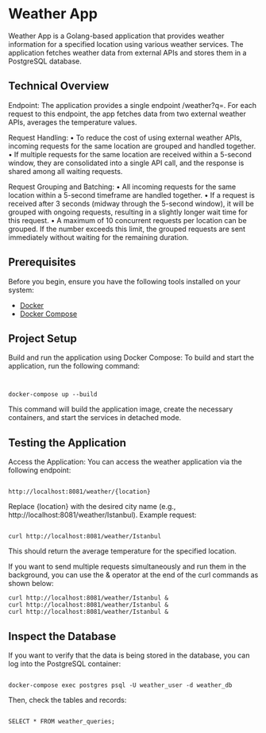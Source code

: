 # Weather App

Weather App is a Golang-based application that provides weather information for a specified location using various weather services. The application fetches weather data from external APIs and stores them in a PostgreSQL database.

## Technical Overview

Endpoint: The application provides a single endpoint /weather?q=<location>. For each request to this endpoint, the app fetches data from two external weather APIs, averages the temperature values.

Request Handling:
	•	To reduce the cost of using external weather APIs, incoming requests for the same location are grouped and handled together.
	•	If multiple requests for the same location are received within a 5-second window, they are consolidated into a single API call, and the response is shared among all waiting requests.

Request Grouping and Batching:
	•	All incoming requests for the same location within a 5-second timeframe are handled together.
	•	If a request is received after 3 seconds (midway through the 5-second window), it will be grouped with ongoing requests, resulting in a slightly longer wait time for this request.
	•	A maximum of 10 concurrent requests per location can be grouped. If the number exceeds this limit, the grouped requests are sent immediately without waiting for the remaining duration.


## Prerequisites

Before you begin, ensure you have the following tools installed on your system:

- [Docker](https://www.docker.com/products/docker-desktop)
- [Docker Compose](https://docs.docker.com/compose/install/)

## Project Setup
Build and run the application using Docker Compose:
To build and start the application, run the following command:

```


docker-compose up --build

```

This command will build the application image, create the necessary containers, and start the services in detached mode.

## Testing the Application

Access the Application:
You can access the weather application via the following endpoint:

```

http://localhost:8081/weather/{location}

```

Replace {location} with the desired city name (e.g., http://localhost:8081/weather/Istanbul).
Example request:

```

curl http://localhost:8081/weather/Istanbul

```

This should return the average temperature for the specified location.

If you want to send multiple requests simultaneously and run them in the background, you can use the & operator at the end of the curl commands as shown below:

```
curl http://localhost:8081/weather/Istanbul &
curl http://localhost:8081/weather/Istanbul &
curl http://localhost:8081/weather/Istanbul &

```


## Inspect the Database
If you want to verify that the data is being stored in the database, you can log into the PostgreSQL container:

```

docker-compose exec postgres psql -U weather_user -d weather_db

```

Then, check the tables and records:

```

SELECT * FROM weather_queries;

```

